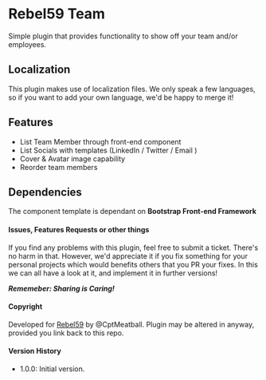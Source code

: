 # Rebel59 Team
Simple plugin that provides functionality to show off your team and/or employees.

## Localization
This plugin makes use of localization files. We only speak a few languages, so if you want to add your own language, we'd be happy to merge it!

## Features
- List Team Member through front-end component
- List Socials with templates (LinkedIn / Twitter / Email )
- Cover & Avatar image capability
- Reorder team members

## Dependencies
The component template is dependant on **Bootstrap Front-end Framework**

#### Issues, Features Requests or other things
If you find any problems with this plugin, feel free to submit a ticket. There's no harm in that. 
However, we'd appreciate it if you fix something for your personal projects which would benefits others that you PR your fixes. In this we can all have a look at it, and implement it in further versions!

_**Rememeber: Sharing is Caring!**_

#### Copyright
Developed for [Rebel59](https://rebel59.nl) by @CptMeatball. 
Plugin may be altered in anyway, provided you link back to this repo.

#### Version History
- 1.0.0: Initial version.
